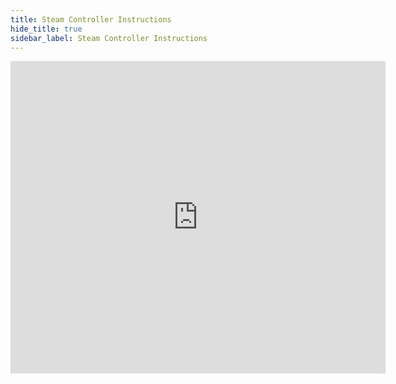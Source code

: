 ```yaml
---
title: Steam Controller Instructions
hide_title: true
sidebar_label: Steam Controller Instructions
---
```


<iframe src="http://docs.google.com/gview?url=https://drive.google.com/file/d/1o31kGt0kZnDUkWVkkrDiXvB2qoeR2an6/view?usp=drive_link&embedded=true" style="width:600px; height:500px;" frameborder="0"></iframe>
